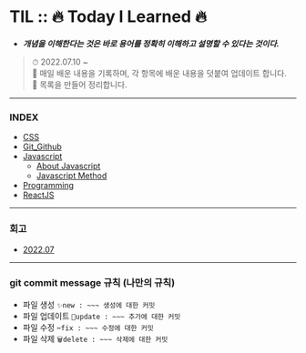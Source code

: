 # TIL :: 🔥 Today I Learned 🔥

- **_개념을 이해한다는 것은 바로 용어를 정확히 이해하고 설명할 수 있다는 것이다._**

> ⏱ 2022.07.10 ~<br />
> 📝 매일 배운 내용을 기록하며, 각 항목에 배운 내용을 덧붙여 업데이트 합니다.<br />
> 📝 목록을 만들어 정리합니다.<br />

-----

### INDEX
- [CSS](https://github.com/YooJinRa/til/tree/main/CSS)
- [Git_Github](https://github.com/YooJinRa/til/tree/main/Git_Github)
- [Javascript](https://github.com/YooJinRa/til/tree/main/Javascript)
    * [About Javascript](https://github.com/YooJinRa/til/tree/main/Javascript/AboutJavascript.md)
    * [Javascript Method](https://github.com/YooJinRa/til/tree/main/Javascript/JavascriptMethod.md)
- [Programming](https://github.com/YooJinRa/til/tree/main/Programming)
- [ReactJS](https://github.com/YooJinRa/til/tree/main/ReactJS)

-----

### 회고
- [2022.07](https://github.com/YooJinRa/til/blob/main/Retrospect/202207.md)


----

### git commit message 규칙 (나만의 규칙)
- 파일 생성 `✨new : ~~~ 생성에 대한 커밋`
- 파일 업데이트 `🚀update : ~~~ 추가에 대한 커밋`
- 파일 수정 `✂fix : ~~~ 수정에 대한 커밋`
- 파일 삭제 `🗑delete : ~~~ 삭제에 대한 커밋`